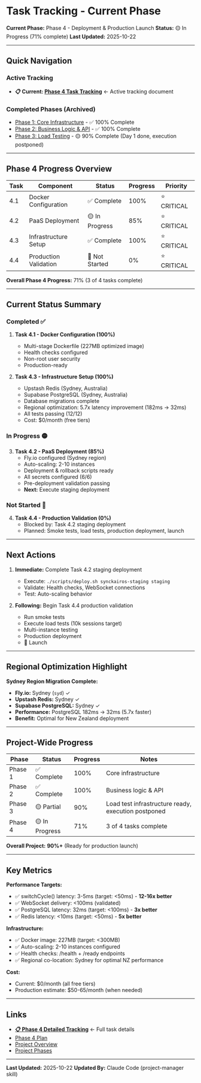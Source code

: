 # Task Tracking - Current Phase

**Current Phase:** Phase 4 - Deployment & Production Launch
**Status:** 🟡 In Progress (71% complete)
**Last Updated:** 2025-10-22

---

## Quick Navigation

### Active Tracking
- **📋 Current: [Phase 4 Task Tracking](TASK_TRACKING_PHASE_4.md)** ← Active tracking document

### Completed Phases (Archived)
- [Phase 1: Core Infrastructure](archive/phase-1/TASK_TRACKING.md) - ✅ 100% Complete
- [Phase 2: Business Logic & API](archive/phase-2/TASK_TRACKING.md) - ✅ 100% Complete
- [Phase 3: Load Testing](archive/phase-3/TASK_3.5_LOAD_TESTING.md) - 🟡 90% Complete (Day 1 done, execution postponed)

---

## Phase 4 Progress Overview

| Task | Component | Status | Progress | Priority |
|------|-----------|--------|----------|----------|
| 4.1 | Docker Configuration | ✅ Complete | 100% | ⭐ CRITICAL |
| 4.2 | PaaS Deployment | 🟡 In Progress | 85% | ⭐ CRITICAL |
| 4.3 | Infrastructure Setup | ✅ Complete | 100% | ⭐ CRITICAL |
| 4.4 | Production Validation | 🔴 Not Started | 0% | ⭐ CRITICAL |

**Overall Phase 4 Progress:** 71% (3 of 4 tasks complete)

---

## Current Status Summary

### Completed ✅
1. **Task 4.1 - Docker Configuration (100%)**
   - Multi-stage Dockerfile (227MB optimized image)
   - Health checks configured
   - Non-root user security
   - Production-ready

2. **Task 4.3 - Infrastructure Setup (100%)**
   - Upstash Redis (Sydney, Australia)
   - Supabase PostgreSQL (Sydney, Australia)
   - Database migrations complete
   - Regional optimization: 5.7x latency improvement (182ms → 32ms)
   - All tests passing (12/12)
   - Cost: $0/month (free tiers)

### In Progress 🟡
3. **Task 4.2 - PaaS Deployment (85%)**
   - Fly.io configured (Sydney region)
   - Auto-scaling: 2-10 instances
   - Deployment & rollback scripts ready
   - All secrets configured (6/6)
   - Pre-deployment validation passing
   - **Next:** Execute staging deployment

### Not Started 🔴
4. **Task 4.4 - Production Validation (0%)**
   - Blocked by: Task 4.2 staging deployment
   - Planned: Smoke tests, load tests, production deployment, launch

---

## Next Actions

1. **Immediate:** Complete Task 4.2 staging deployment
   - Execute: `./scripts/deploy.sh synckairos-staging staging`
   - Validate: Health checks, WebSocket connections
   - Test: Auto-scaling behavior

2. **Following:** Begin Task 4.4 production validation
   - Run smoke tests
   - Execute load tests (10k sessions target)
   - Multi-instance testing
   - Production deployment
   - 🚀 Launch

---

## Regional Optimization Highlight

**Sydney Region Migration Complete:**
- **Fly.io:** Sydney (`syd`) ✓
- **Upstash Redis:** Sydney ✓
- **Supabase PostgreSQL:** Sydney ✓
- **Performance:** PostgreSQL 182ms → 32ms (5.7x faster)
- **Benefit:** Optimal for New Zealand deployment

---

## Project-Wide Progress

| Phase | Status | Progress | Notes |
|-------|--------|----------|-------|
| Phase 1 | ✅ Complete | 100% | Core infrastructure |
| Phase 2 | ✅ Complete | 100% | Business logic & API |
| Phase 3 | 🟡 Partial | 90% | Load test infrastructure ready, execution postponed |
| Phase 4 | 🟡 In Progress | 71% | 3 of 4 tasks complete |

**Overall Project:** **90%+** (Ready for production launch)

---

## Key Metrics

**Performance Targets:**
- ✅ switchCycle() latency: 3-5ms (target: <50ms) - **12-16x better**
- ✅ WebSocket delivery: <100ms (validated)
- ✅ PostgreSQL latency: 32ms (target: <100ms) - **3x better**
- ✅ Redis latency: <10ms (target: <50ms) - **5x better**

**Infrastructure:**
- ✅ Docker image: 227MB (target: <300MB)
- ✅ Auto-scaling: 2-10 instances configured
- ✅ Health checks: /health + /ready endpoints
- ✅ Regional co-location: Sydney for optimal NZ performance

**Cost:**
- Current: $0/month (all free tiers)
- Production estimate: $50-65/month (when needed)

---

## Links

- **[📋 Phase 4 Detailed Tracking](TASK_TRACKING_PHASE_4.md)** ← Full task details
- [Phase 4 Plan](phases/PHASE_4.md)
- [Project Overview](README.md)
- [Project Phases](PROJECT_PHASES.md)

---

**Last Updated:** 2025-10-22
**Updated By:** Claude Code (project-manager skill)
